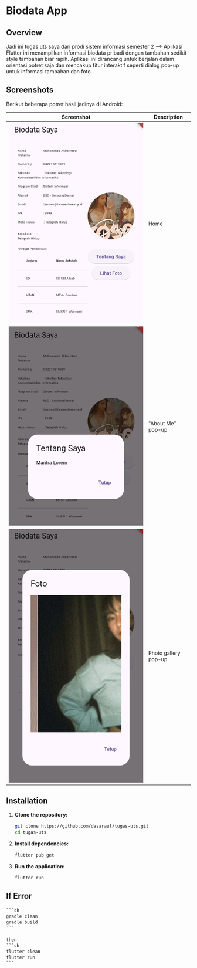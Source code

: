 # Biodata App

## Overview
Jadi ini tugas uts saya dari prodi sistem informasi semester 2
--> Aplikasi Flutter ini menampilkan informasi biodata pribadi dengan tambahan sedikit style tambahan biar rapih. Aplikasi ini dirancang untuk berjalan dalam orientasi potret saja dan mencakup fitur interaktif seperti dialog pop-up untuk informasi tambahan dan foto.


## Screenshots
Berikut beberapa potret hasil jadinya di Android:

| Screenshot           | Description              |
|----------------------|--------------------------|
| ![Home](img/home.png) | Home |
| ![About Me PopUp](img/about-me-PopUp.png) | "About Me" pop-up   |
| ![Photo PopUp](img/photo-PopUp.png) | Photo gallery pop-up |

## Installation

1. **Clone the repository:**
    ```sh
    git clone https://github.com/dasaraul/tugas-uts.git
    cd tugas-uts
    ```

2. **Install dependencies:**
    ```sh
    flutter pub get
    ```

3. **Run the application:**
    ```sh
    flutter run
    ```

## If Error
    ```sh
    gradle clean
    gradle build
    ```

    then
    ```sh
    flutter clean
    flutter run
    ```

